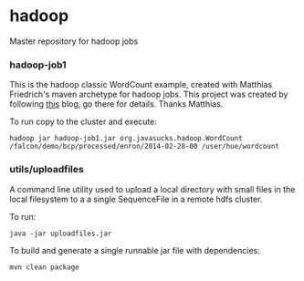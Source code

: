 hadoop
======

Master repository for hadoop jobs

### hadoop-job1
This is the hadoop classic WordCount example, created with Matthias Friedrich's maven archetype for hadoop jobs.
This project was created by following [this][2] blog, go there for details. Thanks Matthias.

To run copy to the cluster and execute:
```
hadoop jar hadoop-job1.jar org.javasucks.hadoop.WordCount /falcon/demo/bcp/processed/enron/2014-02-28-00 /user/hue/wordcount
```

### utils/uploadfiles
A command line utility used to upload a local directory with small files in the local filesystem to a a single SequenceFile in a remote hdfs cluster. 

To run:
```
java -jar uploadfiles.jar
```

To build and generate a single runnable jar file with dependencies:
```
mvn clean package
```


[2]: http://blog.mafr.de/2010/08/01/maven-archetype-hadoop/
